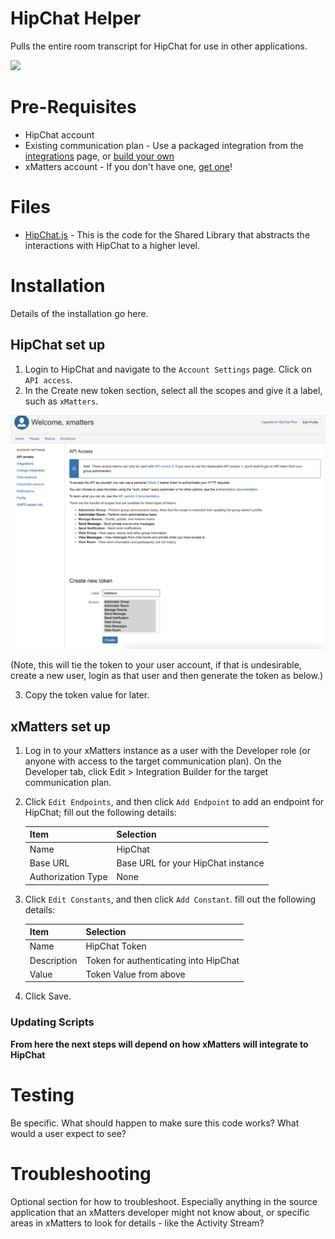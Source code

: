 # HipChat Helper
Pulls the entire room transcript for HipChat for use in other applications.

<kbd>
  <img src="https://github.com/xmatters/xMatters-Labs/raw/master/media/disclaimer.png">
</kbd>

# Pre-Requisites
* HipChat account
* Existing communication plan - Use a packaged integration from the [integrations](https://xmatters.com/integrations) page, or [build your own](https://support.xmatters.com/hc/en-us/articles/202396229)
* xMatters account - If you don't have one, [get one](https://www.xmatters.com)!

# Files
* [HipChat.js](HipChat.js) - This is the code for the Shared Library that abstracts the interactions with HipChat to a higher level.

# Installation
Details of the installation go here. 

## HipChat set up
1. Login to HipChat and navigate to the `Account Settings` page. Click on `API access`. 
2. In the Create new token section, select all the scopes and give it a label, such as `xMatters`. 

<kbd>
  <img src="media/hipchat-token.png" width="600">
</kbd>

(Note, this will tie the token to your user account, if that is undesirable, create a new user, login as that user and then generate the token as below.)

3. Copy the token value for later. 



## xMatters set up

1. Log in to your xMatters instance as a user with the Developer role (or anyone with access to the target communication plan). On the Developer tab, click Edit > Integration Builder for the target communication plan. 
2. Click `Edit Endpoints`, and then click `Add Endpoint` to add an endpoint for HipChat; fill out the following details:

   | Item | Selection |
   | ---- | --------- |
   | Name | HipChat |
   | Base URL | Base URL for your HipChat instance |
   | Authorization Type | None |   

3. Click `Edit Constants`, and then click `Add Constant`. fill out the following details:

   | Item | Selection |
   | ---- | --------- |
   | Name | HipChat Token |
   | Description | Token for authenticating into HipChat |
   | Value | Token Value from above | 
4. Click Save.

### Updating Scripts
**From here the next steps will depend on how xMatters will integrate to HipChat**




# Testing
Be specific. What should happen to make sure this code works? What would a user expect to see? 

# Troubleshooting
Optional section for how to troubleshoot. Especially anything in the source application that an xMatters developer might not know about, or specific areas in xMatters to look for details - like the Activity Stream? 
